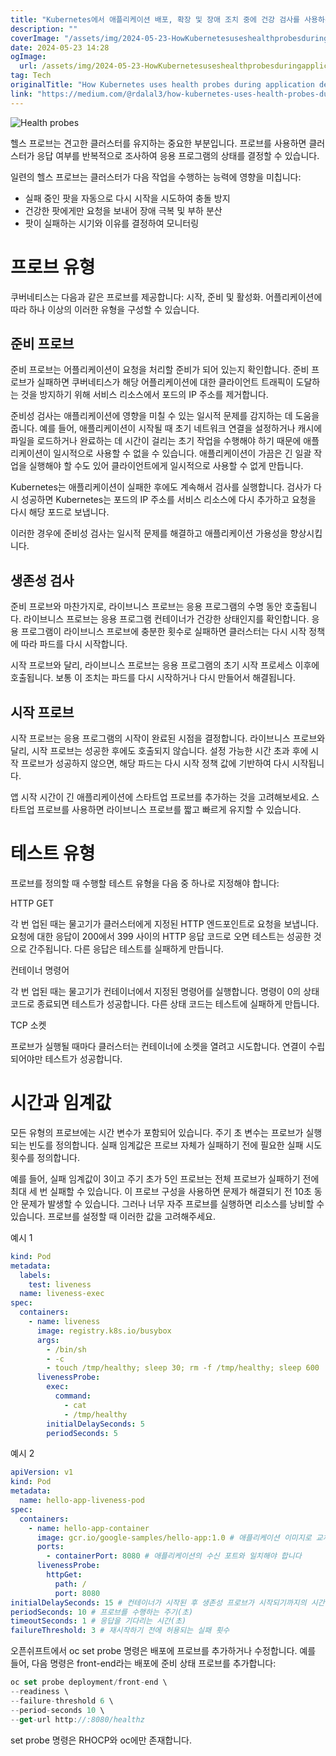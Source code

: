 ```yaml
---
title: "Kubernetes에서 애플리케이션 배포, 확장 및 장애 조치 중에 건강 검사를 사용하는 방법"
description: ""
coverImage: "/assets/img/2024-05-23-HowKubernetesuseshealthprobesduringapplicationdeploymentscalingandfailover_0.png"
date: 2024-05-23 14:28
ogImage:
  url: /assets/img/2024-05-23-HowKubernetesuseshealthprobesduringapplicationdeploymentscalingandfailover_0.png
tag: Tech
originalTitle: "How Kubernetes uses health probes during application deployment, scaling, and failover."
link: "https://medium.com/@rdalal3/how-kubernetes-uses-health-probes-during-application-deployment-scaling-and-failover-dbaa1e654fe9"
---
```


![Health probes](/assets/img/2024-05-23-HowKubernetesuseshealthprobesduringapplicationdeploymentscalingandfailover_0.png)

헬스 프로브는 견고한 클러스터를 유지하는 중요한 부분입니다. 프로브를 사용하면 클러스터가 응답 여부를 반복적으로 조사하여 응용 프로그램의 상태를 결정할 수 있습니다.

일련의 헬스 프로브는 클러스터가 다음 작업을 수행하는 능력에 영향을 미칩니다:

- 실패 중인 팟을 자동으로 다시 시작을 시도하여 충돌 방지
- 건강한 팟에게만 요청을 보내어 장애 극복 및 부하 분산
- 팟이 실패하는 시기와 이유를 결정하여 모니터링

<div class="content-ad"></div>

# 프로브 유형

쿠버네티스는 다음과 같은 프로브를 제공합니다: 시작, 준비 및 활성화. 어플리케이션에 따라 하나 이상의 이러한 유형을 구성할 수 있습니다.

## 준비 프로브

준비 프로브는 어플리케이션이 요청을 처리할 준비가 되어 있는지 확인합니다. 준비 프로브가 실패하면 쿠버네티스가 해당 어플리케이션에 대한 클라이언트 트래픽이 도달하는 것을 방지하기 위해 서비스 리소스에서 포드의 IP 주소를 제거합니다.

<div class="content-ad"></div>

준비성 검사는 애플리케이션에 영향을 미칠 수 있는 일시적 문제를 감지하는 데 도움을 줍니다. 예를 들어, 애플리케이션이 시작될 때 초기 네트워크 연결을 설정하거나 캐시에 파일을 로드하거나 완료하는 데 시간이 걸리는 초기 작업을 수행해야 하기 때문에 애플리케이션이 일시적으로 사용할 수 없을 수 있습니다. 애플리케이션이 가끔은 긴 일괄 작업을 실행해야 할 수도 있어 클라이언트에게 일시적으로 사용할 수 없게 만듭니다.

Kubernetes는 애플리케이션이 실패한 후에도 계속해서 검사를 실행합니다. 검사가 다시 성공하면 Kubernetes는 포드의 IP 주소를 서비스 리소스에 다시 추가하고 요청을 다시 해당 포드로 보냅니다.

이러한 경우에 준비성 검사는 일시적 문제를 해결하고 애플리케이션 가용성을 향상시킵니다.

## 생존성 검사

<div class="content-ad"></div>

준비 프로브와 마찬가지로, 라이브니스 프로브는 응용 프로그램의 수명 동안 호출됩니다. 라이브니스 프로브는 응용 프로그램 컨테이너가 건강한 상태인지를 확인합니다. 응용 프로그램이 라이브니스 프로브에 충분한 횟수로 실패하면 클러스터는 다시 시작 정책에 따라 파드를 다시 시작합니다.

시작 프로브와 달리, 라이브니스 프로브는 응용 프로그램의 초기 시작 프로세스 이후에 호출됩니다. 보통 이 조치는 파드를 다시 시작하거나 다시 만들어서 해결됩니다.

## 시작 프로브

시작 프로브는 응용 프로그램의 시작이 완료된 시점을 결정합니다. 라이브니스 프로브와 달리, 시작 프로브는 성공한 후에도 호출되지 않습니다. 설정 가능한 시간 초과 후에 시작 프로브가 성공하지 않으면, 해당 파드는 다시 시작 정책 값에 기반하여 다시 시작됩니다.

<div class="content-ad"></div>

앱 시작 시간이 긴 애플리케이션에 스타트업 프로브를 추가하는 것을 고려해보세요. 스타트업 프로브를 사용하면 라이브니스 프로브를 짧고 빠르게 유지할 수 있습니다.

# 테스트 유형

프로브를 정의할 때 수행할 테스트 유형을 다음 중 하나로 지정해야 합니다:

HTTP GET

<div class="content-ad"></div>

각 번 업된 때는 물고기가 클러스터에게 지정된 HTTP 엔드포인트로 요청을 보냅니다. 요청에 대한 응답이 200에서 399 사이의 HTTP 응답 코드로 오면 테스트는 성공한 것으로 간주됩니다. 다른 응답은 테스트를 실패하게 만듭니다.

컨테이너 명령어

각 번 업된 때는 물고기가 컨테이너에서 지정된 명령어를 실행합니다. 명령이 0의 상태 코드로 종료되면 테스트가 성공합니다. 다른 상태 코드는 테스트에 실패하게 만듭니다.

TCP 소켓

<div class="content-ad"></div>

프로브가 실행될 때마다 클러스터는 컨테이너에 소켓을 열려고 시도합니다. 연결이 수립되어야만 테스트가 성공합니다.

# 시간과 임계값

모든 유형의 프로브에는 시간 변수가 포함되어 있습니다. 주기 초 변수는 프로브가 실행되는 빈도를 정의합니다. 실패 임계값은 프로브 자체가 실패하기 전에 필요한 실패 시도 횟수를 정의합니다.

예를 들어, 실패 임계값이 3이고 주기 초가 5인 프로브는 전체 프로브가 실패하기 전에 최대 세 번 실패할 수 있습니다. 이 프로브 구성을 사용하면 문제가 해결되기 전 10초 동안 문제가 발생할 수 있습니다. 그러나 너무 자주 프로브를 실행하면 리소스를 낭비할 수 있습니다. 프로브를 설정할 때 이러한 값을 고려해주세요.

<div class="content-ad"></div>

예시 1

```yaml
kind: Pod
metadata:
  labels:
    test: liveness
  name: liveness-exec
spec:
  containers:
    - name: liveness
      image: registry.k8s.io/busybox
      args:
        - /bin/sh
        - -c
        - touch /tmp/healthy; sleep 30; rm -f /tmp/healthy; sleep 600
      livenessProbe:
        exec:
          command:
            - cat
            - /tmp/healthy
        initialDelaySeconds: 5
        periodSeconds: 5
```

예시 2

```yaml
apiVersion: v1
kind: Pod
metadata:
  name: hello-app-liveness-pod
spec:
  containers:
    - name: hello-app-container
      image: gcr.io/google-samples/hello-app:1.0 # 애플리케이션 이미지로 교체하세요
      ports:
        - containerPort: 8080 # 애플리케이션의 수신 포트와 일치해야 합니다
      livenessProbe:
        httpGet:
          path: /
          port: 8080
initialDelaySeconds: 15 # 컨테이너가 시작된 후 생존성 프로브가 시작되기까지의 시간(초)
periodSeconds: 10 # 프로브를 수행하는 주기(초)
timeoutSeconds: 1 # 응답을 기다리는 시간(초)
failureThreshold: 3 # 재시작하기 전에 허용되는 실패 횟수
```

<div class="content-ad"></div>

오픈쉬프트에서 oc set probe 명령은 배포에 프로브를 추가하거나 수정합니다. 예를 들어, 다음 명령은 front-end라는 배포에 준비 상태 프로브를 추가합니다:

```js
oc set probe deployment/front-end \
--readiness \
--failure-threshold 6 \
--period-seconds 10 \
--get-url http://:8080/healthz
```

set probe 명령은 RHOCP와 oc에만 존재합니다.
